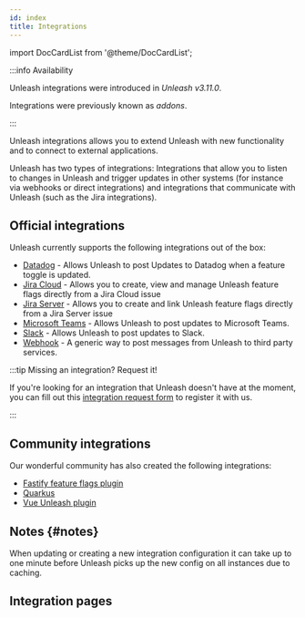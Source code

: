 ```yaml
---
id: index
title: Integrations
---
```

import DocCardList from '@theme/DocCardList';

:::info Availability

Unleash integrations were introduced in _Unleash v3.11.0_.

Integrations were previously known as _addons_.

:::

Unleash integrations allows you to extend Unleash with new functionality and to connect to external applications.

Unleash has two types of integrations: Integrations that allow you to listen to changes in Unleash and trigger updates in other systems (for instance via webhooks or direct integrations) and integrations that communicate with Unleash (such as the Jira integrations).

## Official integrations

Unleash currently supports the following integrations out of the box:

- [Datadog](datadog.md) - Allows Unleash to post Updates to Datadog when a feature toggle is updated.
- [Jira Cloud](jira-cloud-plugin-usage.md) - Allows you to create, view and manage Unleash feature flags directly from a Jira Cloud issue
- [Jira Server](jira-server-plugin-usage.md) - Allows you to create and link Unleash feature flags directly from a Jira Server issue
- [Microsoft Teams](teams.md) - Allows Unleash to post updates to Microsoft Teams.
- [Slack](slack.md) - Allows Unleash to post updates to Slack.
- [Webhook](webhook.md) - A generic way to post messages from Unleash to third party services.

:::tip Missing an integration? Request it!

If you're looking for an integration that Unleash doesn't have at the moment, you can fill out this [integration request form](https://docs.google.com/forms/d/e/1FAIpQLScR1_iuoQiKq89c0TKtj0gM02JVWyQ2hQ-YchBMc2GRrGf7uw/viewform) to register it with us.

:::

## Community integrations

Our wonderful community has also created the following integrations:

- [Fastify feature flags plugin](https://gitlab.com/m03geek/fastify-feature-flags#unleash-provider)
- [Quarkus](https://github.com/quarkiverse/quarkus-unleash)
- [Vue Unleash plugin](https://github.com/crishellco/vue-unleash)

## Notes {#notes}

When updating or creating a new integration configuration it can take up to one minute before Unleash picks up the new config on all instances due to caching.

## Integration pages

<DocCardList />
